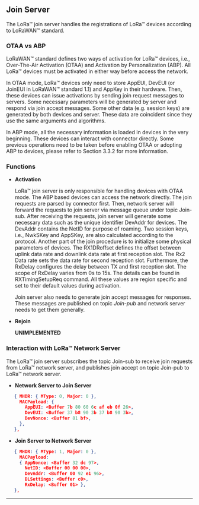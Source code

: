 ## Join Server

The LoRa™ join server handles the registrations of LoRa™ devices according to LoRaWAN™ standard.

### OTAA vs ABP

LoRaWAN™ standard defines two ways of activation for LoRa™ devices, i.e., Over-The-Air Activation (OTAA) and Activation by Personalization (ABP). All LoRa™ devices must be activated in either way before access the network. 

In OTAA mode, LoRa™ devices only need to store AppEUI, DevEUI (or JoinEUI in LoRaWAN™ standard 1.1) and AppKey in their hardware. Then, these devices can issue activations by sending join request messages to servers. Some necessary parameters will be generated by server and respond via join accept messages. Some other data (e.g. session keys) are generated by both devices and server. These data are coincident since they use the same arguments and algorithms.

In ABP mode, all the necessary information is loaded in devices in the very beginning. These devices can interact with connector directly. Some previous operations need to be taken before enabling OTAA or adopting ABP to devices, please refer to Section 3.3.2 for more information.

### Functions

* **Activation**

   LoRa™ join server is only responsible for handling devices with OTAA mode. The ABP based devices can access the network directly. The join requests are parsed by connector first. Then, network server will forward the requests to join server via message queue under topic Join-sub. After receiving the requests, join server will generate some necessary data such as the unique identifier DevAddr for devices. The DevAddr contains the NetID for purpose of roaming. Two session keys, i.e., NwkSKey and AppSKey, are also calculated according to the protocol. Another part of the join procedure is to initialize some physical parameters of devices. The RX1DRoffset defines the offset between uplink data rate and downlink data rate at first reception slot. The Rx2 Data rate sets the data rate for second reception slot. Furthermore, the RxDelay configures the delay between TX and first reception slot. The scope of RxDelay varies from 0s to 15s. The details can be found in RXTimingSetupReq command. All these values are region specific and set to their default values during activation.

   Join server also needs to generate join accept messages for responses. These messages are published on topic *Join-pub* and network server needs to get them generally.

* **Rejoin**

   **UNIMPLEMENTED**

### Interaction with LoRa™ Network Server

The LoRa™ join server subscribes the topic Join-sub to receive join requests from LoRa™ network server, and publishes join accept on topic Join-pub to LoRa™ network server. 

* **Network Server to Join Server**

```json
   { MHDR: { MType: 0, Major: 0 },
     MACPayload: {
       AppEUI: <Buffer 7b 80 60 6c af eb 0f 26>,
       DevEUI: <Buffer 37 b8 90 3b 37 b8 90 3b>,
       DevNonce: <Buffer 81 bf>,
     },
   },
```

* **Join Server to Network Server**

```json
   { MHDR: { MType: 1, Major: 0 },
     MACPayload:
     { AppNonce: <Buffer 32 dc 97>,
       NetID: <Buffer 00 00 00>,
       DevAddr: <Buffer 00 92 e1 96>,
       DLSettings: <Buffer c0>,
       RxDelay: <Buffer 01> },
   },
```

---
